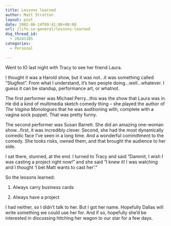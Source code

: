 ```yaml
---
title: Lessons learned
author: Matt Stratton
layout: post
date: 2002-06-14T09:41:00+00:00
url: /life-in-general/lessons-learned
dsq_thread_id:
  - 28241185
categories:
  - Personal

---
```

Went to IO last night with Tracy to see her friend Laura.

I thought it was a Harold show, but it was not&#8230;it was something called &#8220;Slugfest&#8221;. From what I understand, it&#8217;s two people doing&#8230;well&#8230;whatever. I guess it can be standup, performance art, or whatnot.

The first performer was Michael Perry&#8230;this was the show that Laura was in. He did a kind of multimedia sketch comedy thing &#8211; she played the author of _The Vagina Monologues_ that he was auditioning with, complete with a vagina sock puppet. That was pretty funny.

The second performer was Susan Barrett. She did an amazing one-woman show&#8230;first, it was incredibly clever. Second, she had the most dynamically comedic face I&#8217;ve seen in a long time. And a wonderful committment to the comedy. She tooks risks, owned them, and that brought the audience to her side.

I sat there, stunned, at the end. I turned to Tracy and said &#8220;Dammit, I wish I was casting a project right now!&#8221; and she said &#8220;I knew it! I was watching and I thought &#8216;I bet Matt wants to cast her&#8217;.&#8221;

So the lessons learned:

1) Always carry business cards

2) Always have a project

I had neither, so I didn&#8217;t talk to her. But I got her name. Hopefully Dallas will write something we could use her for. And if so, hopefully she&#8217;d be interested in discussing hitching her wagon to our star for a few days.